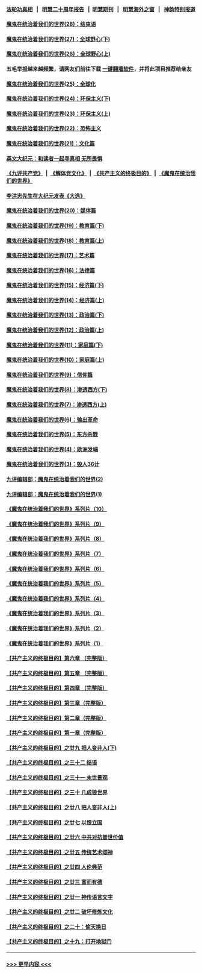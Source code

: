 #### [法轮功真相](https://github.com/gfw-breaker/truth/blob/master/README.md?t=0) &nbsp;&nbsp;|&nbsp;&nbsp; [明慧二十周年报告](https://github.com/gfw-breaker/mh-reports/blob/master/README.md?t=0) &nbsp;&nbsp;|&nbsp;&nbsp;[明慧期刊](https://github.com/gfw-breaker/mh-qikan) &nbsp;&nbsp;|&nbsp;&nbsp; [明慧海外之窗](https://github.com/gfw-breaker/mh-news/blob/master/README.md?t=0) &nbsp;&nbsp;|&nbsp;&nbsp; [神韵特别报道](https://github.com/gfw-breaker/mh-news/blob/master/shenyun.md?t=0)
#### [魔鬼在统治着我们的世界(28)：结束语](../pages/nsc422/n10936246.md?t=07180601) 
#### [魔鬼在统治着我们的世界(27)：全球野心(下)](../pages/nsc422/n10928319.md?t=07180601) 
#### [魔鬼在统治着我们的世界(26)：全球野心(上)](../pages/nsc422/n10900318.md?t=07180601) 
#### 五毛举报越来越频繁，请网友们前往下载 [一键翻墙软件](https://github.com/gfw-breaker/ssr-accounts)，并将此项目推荐给亲友
#### [魔鬼在统治着我们的世界(25)：全球化](../pages/nsc422/n10788205.md?t=07180601) 
#### [魔鬼在统治着我们的世界(24)：环保主义(下)](../pages/nsc422/n10695307.md?t=07180601) 
#### [魔鬼在统治着我们的世界(23)：环保主义(上)](../pages/nsc422/n10688613.md?t=07180601) 
#### [魔鬼在统治着我们的世界(22)：恐怖主义](../pages/nsc422/n10614727.md?t=07180601) 
#### [魔鬼在统治着我们的世界(21)：文化篇](../pages/nsc422/n10597706.md?t=07180601) 
#### [英文大纪元：和读者一起寻真相 无所畏惧](../pages/nsc422/n12542027.md?t=07180601) 
#### [《九评共产党》](https://github.com/begood0513/9ping.md/blob/master/README.md) &nbsp;|&nbsp; [《解体党文化》](../../../../jtdwh.md/blob/master/README.md)  &nbsp;|&nbsp; [《共产主义的终极目的》](../../../../gczydzjmd.md/blob/master/README.md) &nbsp;|&nbsp; [《魔鬼在统治我们的世界》](../../../../mgztzwmdsj.md/blob/master/README.md) 
#### [李洪志先生在大纪元发表《大选》](../pages/nsc422/n12534746.md?t=07180601) 
#### [魔鬼在统治着我们的世界(20)：媒体篇](../pages/nsc422/n10586579.md?t=07180601) 
#### [魔鬼在统治着我们的世界(19)：教育篇(下)](../pages/nsc422/n10564808.md?t=07180601) 
#### [魔鬼在统治着我们的世界(18)：教育篇(上)](../pages/nsc422/n10526970.md?t=07180601) 
#### [魔鬼在统治着我们的世界(17)：艺术篇](../pages/nsc422/n10499093.md?t=07180601) 
#### [魔鬼在统治着我们的世界(16)：法律篇](../pages/nsc422/n10485969.md?t=07180601) 
#### [魔鬼在统治着我们的世界(15)：经济篇(下)](../pages/nsc422/n10469975.md?t=07180601) 
#### [魔鬼在统治着我们的世界(14)：经济篇(上)](../pages/nsc422/n10457370.md?t=07180601) 
#### [魔鬼在统治着我们的世界(13)：政治篇(下)](../pages/nsc422/n10448270.md?t=07180601) 
#### [魔鬼在统治着我们的世界(12)：政治篇(上)](../pages/nsc422/n10444576.md?t=07180601) 
#### [魔鬼在统治着我们的世界(11)：家庭篇(下)](../pages/nsc422/n10440961.md?t=07180601) 
#### [魔鬼在统治着我们的世界(10)：家庭篇(上)](../pages/nsc422/n10435448.md?t=07180601) 
#### [魔鬼在统治着我们的世界(9)：信仰篇](../pages/nsc422/n10432159.md?t=07180601) 
#### [魔鬼在统治着我们的世界(8)：渗透西方(下)](../pages/nsc422/n10429603.md?t=07180601) 
#### [魔鬼在统治着我们的世界(7)：渗透西方(上)](../pages/nsc422/n10426013.md?t=07180601) 
#### [魔鬼在统治着我们的世界(6)：输出革命](../pages/nsc422/n10421536.md?t=07180601) 
#### [魔鬼在统治着我们的世界(5)：东方杀戮](../pages/nsc422/n10417707.md?t=07180601) 
#### [魔鬼在统治着我们的世界(4)：欧洲发端](../pages/nsc422/n10414890.md?t=07180601) 
#### [魔鬼在统治着我们的世界(3)：毁人36计](../pages/nsc422/n10411583.md?t=07180601) 
#### [九评编辑部：魔鬼在统治着我们的世界(2)](../pages/nsc422/n10410036.md?t=07180601) 
#### [九评编辑部：魔鬼在统治着我们的世界(1)](../pages/nsc422/n10406825.md?t=07180601) 
#### [《魔鬼在统治着我们的世界》系列片（10）](../pages/nsc422/n12292670.md?t=07180601) 
#### [《魔鬼在统治着我们的世界》系列片（9）](../pages/nsc422/n12290859.md?t=07180601) 
#### [《魔鬼在统治着我们的世界》系列片（8）](../pages/nsc422/n12287445.md?t=07180601) 
#### [《魔鬼在统治着我们的世界》系列片（7）](../pages/nsc422/n12283425.md?t=07180601) 
#### [《魔鬼在统治着我们的世界》系列片（6）](../pages/nsc422/n12282314.md?t=07180601) 
#### [《魔鬼在统治着我们的世界》系列片（5）](../pages/nsc422/n12281419.md?t=07180601) 
#### [《魔鬼在统治着我们的世界》系列片（4）](../pages/nsc422/n12274024.md?t=07180601) 
#### [《魔鬼在统治着我们的世界》系列片（3）](../pages/nsc422/n12271322.md?t=07180601) 
#### [《魔鬼在统治着我们的世界》系列片（2）](../pages/nsc422/n12269049.md?t=07180601) 
#### [《魔鬼在统治着我们的世界》系列片（1）](../pages/nsc422/n12267575.md?t=07180601) 
#### [【共产主义的终极目的】第六章 （完整版）](../pages/nsc422/n11428913.md?t=07180601) 
#### [【共产主义的终极目的】第五章 （完整版）](../pages/nsc422/n11428912.md?t=07180601) 
#### [【共产主义的终极目的】第四章 （完整版）](../pages/nsc422/n11428907.md?t=07180601) 
#### [【共产主义的终极目的】第三章（完整版）](../pages/nsc422/n11428848.md?t=07180601) 
#### [【共产主义的终极目的】第二章（完整版）](../pages/nsc422/n11428831.md?t=07180601) 
#### [【共产主义的终极目的】第一章（完整版）](../pages/nsc422/n11417651.md?t=07180601) 
#### [【共产主义的终极目的】之廿九 把人变非人(下)](../pages/nsc422/n11344140.md?t=07180601) 
#### [【共产主义的终极目的】之三十二 结语](../pages/nsc422/n11360535.md?t=07180601) 
#### [【共产主义的终极目的】之三十一 末世景观](../pages/nsc422/n11351129.md?t=07180601) 
#### [【共产主义的终极目的】之三十 几成狼世界](../pages/nsc422/n11348280.md?t=07180601) 
#### [【共产主义的终极目的】之廿八 把人变非人(上)](../pages/nsc422/n11340492.md?t=07180601) 
#### [【共产主义的终极目的】之廿七 以恨立国](../pages/nsc422/n11336944.md?t=07180601) 
#### [【共产主义的终极目的】之廿六 中共对抗普世价值](../pages/nsc422/n11324785.md?t=07180601) 
#### [【共产主义的终极目的】之廿五 传统艺术颂神](../pages/nsc422/n11296396.md?t=07180601) 
#### [【共产主义的终极目的】之廿四 人伦典范](../pages/nsc422/n11296397.md?t=07180601) 
#### [【共产主义的终极目的】之廿三 富而有德](../pages/nsc422/n11283598.md?t=07180601) 
#### [【共产主义的终极目的】之廿一 神传语言文字](../pages/nsc422/n11263265.md?t=07180601) 
#### [【共产主义的终极目的】之廿二 破坏修炼文化](../pages/nsc422/n11245728.md?t=07180601) 
#### [【共产主义的终极目的】之二十：偷天换日](../pages/nsc422/n11238846.md?t=07180601) 
#### [【共产主义的终极目的】之十九：打开地狱门](../pages/nsc422/n11206376.md?t=07180601) 

----
#### [ >>> 更早内容 <<< ](../indexes/nsc422-earlier.md)
